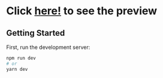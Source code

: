 # Click [here!](https://react-contextapi-peach.vercel.app/) to see the preview

## Getting Started

First, run the development server:

```bash
npm run dev
# or
yarn dev
```
